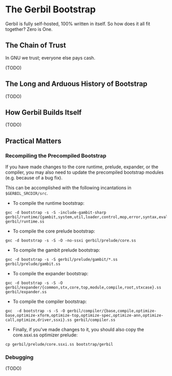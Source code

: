 # The Gerbil Bootstrap

Gerbil is fully self-hosted, 100% written in itself. So how does it
all fit together? Zero is One.

## The Chain of Trust

In GNU we trust; everyone else pays cash.

(TODO)

## The Long and Arduous History of Bootstrap

(TODO)

## How Gerbil Builds Itself

(TODO)

## Practical Matters

### Recompiling the Precompiled Bootstrap
If you have made changes to the core runtime, prelude, expander, or the
compiler, you may also need to update the precompiled bootstrap modules
(e.g. because of a bug fix).

This can be accomplished with the following incantations in `$GERBIL_SRCDIR/src`.

- To compile the runtime bootstrap:
```
gxc -d bootstrap -s -S -include-gambit-sharp gerbil/runtime/{gambit,system,util,loader,control,mop,error,syntax,eval,repl,init}.ss gerbil/runtime.ss
```

- To compile the core prelude bootstrap:
```
gxc -d bootstrap -s -S -O -no-ssxi gerbil/prelude/core.ss
```

- To compile the gambit prelude bootstrap:
```
gxc -d bootstrap -s -S gerbil/prelude/gambit/*.ss gerbil/prelude/gambit.ss
```

- To compile the expander bootstrap:
```
gxc -d bootstrap -s -S -O gerbil/expander/{common,stx,core,top,module,compile,root,stxcase}.ss gerbil/expander.ss
```

- To compile the compiler bootstrap:
```
gxc  -d bootstrap -s -S -O gerbil/compiler/{base,compile,optimize-base,optimize-xform,optimize-top,optimize-spec,optimize-ann,optimize-call,optimize,driver,ssxi}.ss gerbil/compiler.ss
```

- Finally, if you've made changes to it, you should also copy the core.ssxi.ss optimizer prelude:
```
cp gerbil/prelude/core.ssxi.ss bootstrap/gerbil
```

### Debugging

(TODO)
